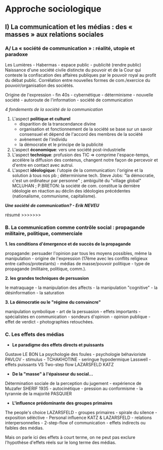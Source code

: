 # Approche sociologique

## I\) La communication et les médias : des « masses » aux relations sociales

### A/ La « société de communication » : réalité, utopie et paradoxe

Les Lumières - Habermas - espace public - publicité (rendre public)  
Naissance d'une société civile distincte du pouvoir et de la Cour qui conteste la confiscation des affaires publiques par le pouvoir royal au profit du débat public.
Corrélation entre nouvelles formes de com./exercice du pouvoir/organisation des sociétés.

Origine de l'expression - fin 40s - cybernétique - déterminisme - nouvelle société - autoroute de l'information - société de communication

_4 fondements de la société de la communication_  
1. L'aspect **politique et culturel**
   * disparition de la transcendance divine
   * organisation et fonctionnement de la société se base sur un savoir consensuel et dépend de l'accord des membres de la société
   * avènement de l'individu
   * la démocratie et le principe de la publicité
2. L'aspect **économique**: vers une société post-industrielle
3. L'aspect **technique**: profusion des TIC => comprime l'espace-temps, accélère la diffusion des contenus, changent notre façon de percevoir et d'entre en contact avec autrui.
4. L'aspect **idéologique**: l'utopie de la communication: l'origine et la solution à tous nos pb ; déterminisme tech. Steve Jobs: "la démocratie, c'est un ordinateur par personne" ; ambiguïté du "village global" MCLUHAN ; P.BRETON: la société de com. constitue la dernière idéologie en réaction au déclin des idéologies précédentes (nationalisme, communisme, capitalisme).

_**Une société de communication? - Erik NEVEU**_

résumé &gt;&gt;&gt;&gt;&gt;&gt;&gt;

### B. La communication comme contrôle social : propagande militaire, politique, commerciale

**1\. les conditions d'émergence et de succès de la propagande**  

propagande: persuader l'opinion par tous les moyens possibles, même la manipulation - origine de l'expression (17ème avec les conflits religieux entre cathos/protestants) - médias de masse/pouvoir politique - type de propagande \(militaire, politique, comm.\).

**2\. les grandes techniques de persuasion**  

le matraquage - la manipulation des affects - la manipulation "cognitive" - la désinformation - la saturation

**3\. La démocratie ou le "régime du convaincre"**  

manipulation symbolique - art de la persuasion - effets importants - spécialistes en communication - sondeurs d'opinion - opinion publique - effet de verdict - photographies retouchées.

### C. Les effets des médias

* __Le paradigme des effets directs et puissants__

Gustave LE BON La psychologie des foules - psychologie béhavioriste PAVLOV - stimulus - TCHAKHOTINE - seringue hypodermique Lasswell - effets puissants VS Two-step flow LAZARSFELD KATZ

* __De la "masse" à l'épaisseur du social...__

Détermination sociale de la perception du jugement - expérience de Muzafer SHERIF 1935 - autocinétique - pression au conformisme - la tyrannie de la majorité PASQUIER

* __L'influence prédominante des groupes primaires__

The people's choice LAZARSFELD - groupes primaires - spirale du silence - exposition séléctive - Personal influence KATZ & LAZARSFELD - relations interpersonnelles - 2-step-flow of communication - effets indirects ou faibles des médias.

Mais on parle ici des effets à court terme, on ne peut pas exclure l'hypothèse d'effets réels sur le long terme des médias.
